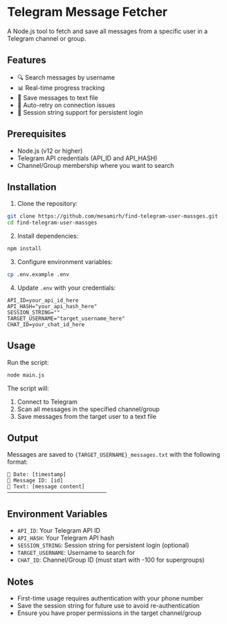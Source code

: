 # Telegram Message Fetcher

A Node.js tool to fetch and save all messages from a specific user in a Telegram channel or group.

## Features

- 🔍 Search messages by username
- 📊 Real-time progress tracking
- 💾 Save messages to text file
- 🔄 Auto-retry on connection issues
- 📱 Session string support for persistent login

## Prerequisites

- Node.js (v12 or higher)
- Telegram API credentials (API_ID and API_HASH)
- Channel/Group membership where you want to search

## Installation

1. Clone the repository:

```bash
git clone https://github.com/mesamirh/find-telegram-user-massges.git
cd find-telegram-user-massges
```

2. Install dependencies:

```bash
npm install
```

3. Configure environment variables:

```bash
cp .env.example .env
```

4. Update `.env` with your credentials:

```properties
API_ID=your_api_id_here
API_HASH="your_api_hash_here"
SESSION_STRING=""
TARGET_USERNAME="target_username_here"
CHAT_ID=your_chat_id_here
```

## Usage

Run the script:

```bash
node main.js
```

The script will:

1. Connect to Telegram
2. Scan all messages in the specified channel/group
3. Save messages from the target user to a text file

## Output

Messages are saved to `{TARGET_USERNAME}_messages.txt` with the following format:

```
📅 Date: [timestamp]
📌 Message ID: [id]
💬 Text: [message content]
────────────────────────────────
```

## Environment Variables

- `API_ID`: Your Telegram API ID
- `API_HASH`: Your Telegram API hash
- `SESSION_STRING`: Session string for persistent login (optional)
- `TARGET_USERNAME`: Username to search for
- `CHAT_ID`: Channel/Group ID (must start with -100 for supergroups)

## Notes

- First-time usage requires authentication with your phone number
- Save the session string for future use to avoid re-authentication
- Ensure you have proper permissions in the target channel/group
